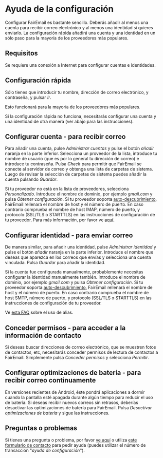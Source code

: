 # Ayuda de la configuración

Configurar FairEmail es bastante sencillo. Deberás añadir al menos una cuenta para recibir correo electrónico y al menos una identidad si quieres enviarlo. La configuración rápida añadirá una cuenta y una identidad en un sólo paso para la mayoría de los proveedores más populares.

## Requisitos

Se requiere una conexión a Internet para configurar cuentas e identidades.

## Configuración rápida

Sólo tienes que introducir tu nombre, dirección de correo electrónico, y contraseña, y pulsar *Ir*.

Esto funcionará para la mayoría de los proveedores más populares.

Si la configuración rápida no funciona, necesitarás configurar una cuenta y una identidad de otra manera (ver abajo para las instrucciones).

## Configurar cuenta - para recibir correo

Para añadir una cuenta, pulse *Administrar cuentas* y pulse el botón *añadir* naranja en la parte inferior. Selecciona un proveedor de la lista, introduce tu nombre de usuario (que es por lo general tu dirección de correo) e introduce tu contraseña. Pulsa *Check* para permitir que FairEmail se conecte al servidor de correo y obtenga una lista de carpetas de sistema. Luego de revisar la selección de carpetas de sistema puedes añadir la cuenta pulsando *Guardar*.

Si tu proveedor no está en la lista de proveedores, selecciona *Personalizado*. Introduce el nombre de dominio, por ejemplo *gmail.com* y pulsa *Obtener configuración*. Si tu proveedor soporta [auto-descubrimiento](https://tools.ietf.org/html/rfc6186), FairEmail rellenará el nombre de host y el número de puerto. En caso contrario comprueba el nombre de host IMAP, número de puerto, y protocolo (SSL/TLS o STARTTLS) en las instrucciones de configuración de tu proveedor. Para más información, por favor ve [aquí](https://github.com/M66B/FairEmail/blob/master/FAQ.md#authorizing-accounts).

## Configurar identidad - para enviar correo

De manera similar, para añadir una identidad, pulse *Administrar identidad* y pulse el botón *añadir* naranja en la parte inferior. Introduce el nombre que deseas que aparezca en los correos que envías y selecciona una cuenta vinculada. Pulsa *Guardar* para añadir la identidad.

Si la cuenta fue configurada manualmente, probablemente necesitas configurar la identidad manualmente también. Introduce el nombre de dominio, por ejemplo *gmail.com* y pulsa *Obtener configuración*. Si tu proveedor soporta [auto-descubrimiento](https://tools.ietf.org/html/rfc6186), FairEmail rellenará el nombre de host y el número de puerto. En caso contrario comprueba el nombre de host SMTP, número de puerto, y protocolo (SSL/TLS o STARTTLS) en las instrucciones de configuración de tu proveedor.

Ve [esta FAQ](https://github.com/M66B/FairEmail/blob/master/FAQ.md#FAQ9) sobre el uso de alias.

## Conceder permisos - para acceder a la información de contacto

Si deseas buscar direcciones de correo electrónico, que se muestren fotos de contactos, etc, necesitarás conceder permisos de lectura de contactos a FairEmail. Simplemente pulsa *Conceder permisos* y selecciona *Permitir*.

## Configurar optimizaciones de batería - para recibir correo continuamente

En versiones recientes de Android, éste pondrá aplicaciones a dormir cuando la pantalla esté apagada durante algún tiempo para reducir el uso de batería. Si deseas recibir nuevos correos sin retrasos, deberías desactivar las optimizaciones de batería para FairEmail. Pulsa *Desactivar optimizaciones de batería* y sigue las instrucciones.

## Preguntas o problemas

Si tienes una pregunta o problema, por favor [ve aquí](https://github.com/M66B/FairEmail/blob/master/FAQ.md) o utiliza [este formulario de contacto](https://contact.faircode.eu/?product=fairemailsupport) para pedir ayuda (puedes utilizar el número de transacción "*ayuda de configuración*").